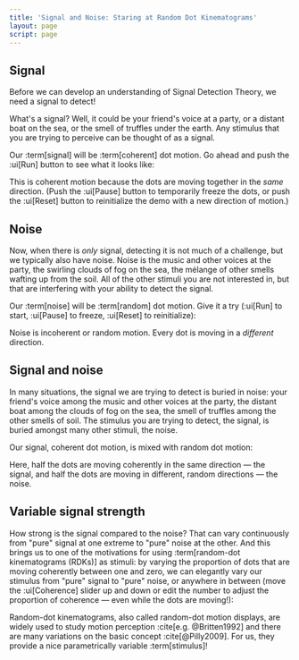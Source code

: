```yaml
---
title: 'Signal and Noise: Staring at Random Dot Kinematograms'
layout: page
script: page
---
```


## Signal

Before we can develop an understanding of Signal Detection Theory, we need a signal to detect!

What's a signal? Well, it could be your friend's voice at a party, or a distant boat on the sea, or
the smell of truffles under the earth. Any stimulus that you are trying to perceive can be
thought of as a signal.

Our :term[signal] will be :term[coherent] dot motion. Go ahead and push the
:ui[Run] button to see what it looks like:

<sdt-example-human>
  <detectable-control run pause reset></detectable-control>
  <rdk-task count="100" coherence="1" trials="1" probability="1" duration="Infinity"
    wait="0" iti="0"></rdk-task>
</sdt-example-human>

This is coherent motion because the dots are moving together in the *same* direction. (Push the
:ui[Pause] button to temporarily freeze the dots, or push the :ui[Reset] button to reinitialize the
demo with a new direction of motion.)

## Noise

Now, when there is *only* signal, detecting it is not much of a challenge, but we typically also
have noise. Noise is the music and other voices at the party, the swirling clouds of fog on the sea,
the mélange of other smells wafting up from the soil. All of the other stimuli you are not
interested in, but that are interfering with your ability to detect the signal.

Our :term[noise] will be :term[random] dot motion. Give it a try (:ui[Run] to start,
:ui[Pause] to freeze, :ui[Reset] to reinitialize):

<sdt-example-human>
  <detectable-control run pause reset></detectable-control>
  <rdk-task count="100" coherence="0" trials="1" probability="1" duration="Infinity"
    wait="0" iti="0"></rdk-task>
</sdt-example-human>

Noise is incoherent or random motion. Every dot is moving in a *different* direction.

## Signal and noise

In many situations, the signal we are trying to detect is buried in noise: your friend's voice among
the music and other voices at the party, the distant boat among the clouds of fog on the sea, the
smell of truffles among the other smells of soil. The stimulus you are trying to detect, the signal,
is buried amongst many other stimuli, the noise.

Our signal, coherent dot motion, is mixed with random dot motion:

<sdt-example-human>
  <detectable-control run pause reset></detectable-control>
  <rdk-task count="100" coherence="0.5" trials="1" probability="1" duration="Infinity"
    wait="0" iti="0"></rdk-task>
</sdt-example-human>

Here, half the dots are moving coherently in the same direction — the signal, and half the dots are
moving in different, random directions — the noise.

## Variable signal strength

How strong is the signal compared to the noise? That can vary continuously from "pure" signal at one
extreme to "pure" noise at the other. And this brings us to one of the motivations for using
:term[random-dot kinematograms (RDKs)] as stimuli: by varying the proportion of dots that are moving
coherently between one and zero, we can elegantly vary our stimulus from "pure" signal to "pure"
noise, or anywhere in between (move the :ui[Coherence] slider up and down or edit the number to
adjust the proportion of coherence — even while the dots are moving!):

<sdt-example-human>
  <detectable-control run pause reset coherence="0.5"></detectable-control>
  <rdk-task count="100" coherence="0.5" trials="1" probability="1" duration="Infinity"
    wait="0" iti="0"></rdk-task>
</sdt-example-human>

Random-dot kinematograms, also called random-dot motion displays, are widely used to study
motion perception :cite[e.g. @Britten1992] and there are many variations on the basic concept
:cite[@Pilly2009]. For us, they provide a nice parametrically variable :term[stimulus]!
